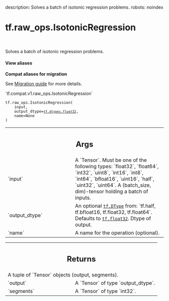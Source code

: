 description: Solves a batch of isotonic regression problems.
robots: noindex

# tf.raw_ops.IsotonicRegression

<!-- Insert buttons and diff -->

<table class="tfo-notebook-buttons tfo-api nocontent" align="left">

</table>



Solves a batch of isotonic regression problems.

<section class="expandable">
  <h4 class="showalways">View aliases</h4>
  <p>
<b>Compat aliases for migration</b>
<p>See
<a href="https://www.tensorflow.org/guide/migrate">Migration guide</a> for
more details.</p>
<p>`tf.compat.v1.raw_ops.IsotonicRegression`</p>
</p>
</section>

<pre class="devsite-click-to-copy prettyprint lang-py tfo-signature-link">
<code>tf.raw_ops.IsotonicRegression(
    input,
    output_dtype=<a href="../../tf/dtypes.md#float32"><code>tf.dtypes.float32</code></a>,
    name=None
)
</code></pre>



<!-- Placeholder for "Used in" -->


<!-- Tabular view -->
 <table class="responsive fixed orange">
<colgroup><col width="214px"><col></colgroup>
<tr><th colspan="2"><h2 class="add-link">Args</h2></th></tr>

<tr>
<td>
`input`
</td>
<td>
A `Tensor`. Must be one of the following types: `float32`, `float64`, `int32`, `uint8`, `int16`, `int8`, `int64`, `bfloat16`, `uint16`, `half`, `uint32`, `uint64`.
A (batch_size, dim)-tensor holding a batch of inputs.
</td>
</tr><tr>
<td>
`output_dtype`
</td>
<td>
An optional <a href="../../tf/dtypes/DType.md"><code>tf.DType</code></a> from: `tf.half, tf.bfloat16, tf.float32, tf.float64`. Defaults to <a href="../../tf.md#float32"><code>tf.float32</code></a>.
Dtype of output.
</td>
</tr><tr>
<td>
`name`
</td>
<td>
A name for the operation (optional).
</td>
</tr>
</table>



<!-- Tabular view -->
 <table class="responsive fixed orange">
<colgroup><col width="214px"><col></colgroup>
<tr><th colspan="2"><h2 class="add-link">Returns</h2></th></tr>
<tr class="alt">
<td colspan="2">
A tuple of `Tensor` objects (output, segments).
</td>
</tr>
<tr>
<td>
`output`
</td>
<td>
A `Tensor` of type `output_dtype`.
</td>
</tr><tr>
<td>
`segments`
</td>
<td>
A `Tensor` of type `int32`.
</td>
</tr>
</table>

